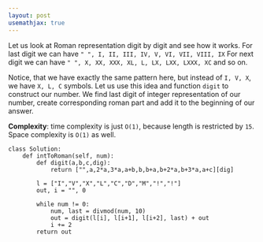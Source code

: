```yaml
---
layout: post
usemathjax: true
---
```


Let us look at Roman representation digit by digit and see how it works.
For last digit we can have 
`" ", I, II, III, IV, V, VI, VII, VIII, IX`
For next digit we can have 
`" ", X, XX, XXX, XL, L, LX, LXX, LXXX, XC`
and so on.

Notice, that we have exactly the same pattern here, but instead of `I, V, X`, we have `X, L, C` symbols. Let us use this idea and function `digit` to construct our number. We find last digit of integer representation of our number, create corresponding roman part and add it to the beginning of our answer.

**Complexity**: time complexity is just `O(1)`, because length is restricted by `15`. Space complexity is `O(1)` as well.

```
class Solution:
    def intToRoman(self, num):
        def digit(a,b,c,dig):
            return ["",a,2*a,3*a,a+b,b,b+a,b+2*a,b+3*a,a+c][dig]
        
        l = ["I","V","X","L","C","D","M","!","!"]
        out, i = "", 0

        while num != 0:
            num, last = divmod(num, 10)
            out = digit(l[i], l[i+1], l[i+2], last) + out
            i += 2
        return out
```